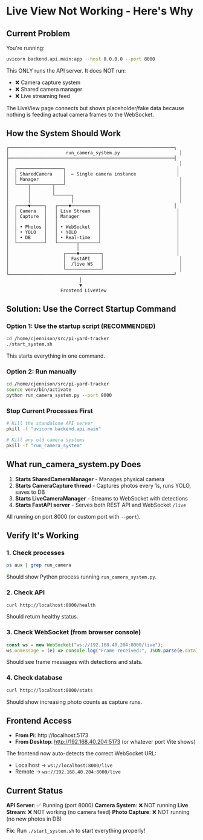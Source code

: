 # Live View Not Working - Here's Why

## Current Problem

You're running:

```bash
uvicorn backend.api.main:app --host 0.0.0.0 --port 8000
```

This ONLY runs the API server. It does NOT run:

- ❌ Camera capture system
- ❌ Shared camera manager
- ❌ Live streaming feed

The LiveView page connects but shows placeholder/fake data because nothing is feeding actual camera frames to the WebSocket.

## How the System Should Work

```
┌─────────────────────────────────────────────────────────────┐
│                     run_camera_system.py                      │
├─────────────────────────────────────────────────────────────┤
│                                                               │
│  ┌─────────────────┐                                         │
│  │ SharedCamera    │  ← Single camera instance               │
│  │ Manager         │                                          │
│  └────┬────────┬───┘                                          │
│       │        │                                              │
│       │        └──────┐                                       │
│       │               │                                       │
│  ┌────▼─────┐   ┌────▼──────────┐                           │
│  │ Camera   │   │ Live Stream   │                            │
│  │ Capture  │   │ Manager       │                            │
│  │          │   │               │                            │
│  │ • Photos │   │ • WebSocket   │                            │
│  │ • YOLO   │   │ • YOLO        │                            │
│  │ • DB     │   │ • Real-time   │                            │
│  └──────────┘   └───────┬───────┘                            │
│                         │                                    │
│                    ┌────▼────────┐                           │
│                    │  FastAPI    │                            │
│                    │  /live WS   │                            │
│                    └─────────────┘                            │
└─────────────────────────────────────────────────────────────┘
                           │
                           ▼
                    Frontend LiveView
```

## Solution: Use the Correct Startup Command

### Option 1: Use the startup script (RECOMMENDED)

```bash
cd /home/cjennison/src/pi-yard-tracker
./start_system.sh
```

This starts everything in one command.

### Option 2: Run manually

```bash
cd /home/cjennison/src/pi-yard-tracker
source venv/bin/activate
python run_camera_system.py --port 8000
```

### Stop Current Processes First

```bash
# Kill the standalone API server
pkill -f "uvicorn backend.api.main"

# Kill any old camera systems
pkill -f "run_camera_system"
```

## What run_camera_system.py Does

1. **Starts SharedCameraManager** - Manages physical camera
2. **Starts CameraCapture thread** - Captures photos every 1s, runs YOLO, saves to DB
3. **Starts LiveCameraManager** - Streams to WebSocket with detections
4. **Starts FastAPI server** - Serves both REST API and WebSocket `/live`

All running on port 8000 (or custom port with `--port`).

## Verify It's Working

### 1. Check processes

```bash
ps aux | grep run_camera
```

Should show Python process running `run_camera_system.py`.

### 2. Check API

```bash
curl http://localhost:8000/health
```

Should return healthy status.

### 3. Check WebSocket (from browser console)

```javascript
const ws = new WebSocket("ws://192.168.40.204:8000/live");
ws.onmessage = (e) => console.log("Frame received:", JSON.parse(e.data));
```

Should see frame messages with detections and stats.

### 4. Check database

```bash
curl http://localhost:8000/stats
```

Should show increasing photo counts as capture runs.

## Frontend Access

- **From Pi**: http://localhost:5173
- **From Desktop**: http://192.168.40.204:5173 (or whatever port Vite shows)

The frontend now auto-detects the correct WebSocket URL:

- Localhost → `ws://localhost:8000/live`
- Remote → `ws://192.168.40.204:8000/live`

## Current Status

**API Server**: ✅ Running (port 8000)
**Camera System**: ❌ NOT running
**Live Stream**: ❌ NOT working (no camera feed)
**Photo Capture**: ❌ NOT running (no new photos in DB)

**Fix**: Run `./start_system.sh` to start everything properly!
